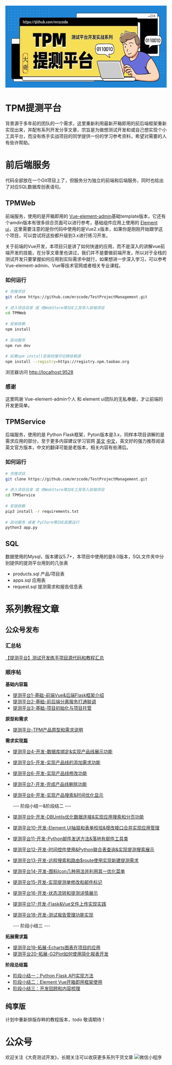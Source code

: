 
<img src="/TPMWeb/public/image/banner.jpeg" width="601" height="256" alt="微信小程序"/><br/>

# TPM提测平台
背景源于多年前的团队的一个需求，这里重新利用最新开箱即用的前后端框架重新实现出来，并配有系列开发分享文章，宗旨是为做想测试开发和或自己想实现个小工具平台，而没有练手实战项目的同学提供一份的学习参考资料，希望对需要的人有些许帮助。

# 前后端服务
代码全部放在一个Git项目上了，但服务分为独立的前端和后端服务，同时也给出了对应SQL数据库创表语句。
## TPMWeb
前端服务，使用的是开箱即用的 [Vue-element-admin](https://github.com/PanJiaChen/vue-admin-template)基础template版本，它还有个amdin版本有很多综合页面可以进行参考，基础组件应用上使用的 [Element ui](https://element.eleme.io/#/zh-CN)，这里需要注意的是你代码中使用的是Vue2.x版本，如果你是刚刚开始跟学这个项目，可以尝试将这些都升级到3.x进行练习开发。

关于前端的Vue开发，本项目只是讲了如何快速的应用，而不是深入的讲解vue前端开发的技能，在分享文章里也讲过，我们并不是要做前端开发，所以对于全栈的测试开发只要掌握如何应用到实际需求中就行，如果想进一步深入学习，可以参考Vue-element-admin、Vue等技术官网或者相关专业课程。

### 如何运行

```bash
# 克隆项目
git clone https://github.com/mrzcode/TestProjectManagement.git

# 进入项目目录 或 用WebStorm等IDE工具导入前端项目
cd TPMWeb

# 安装依赖
npm install

# 启动服务
npm run dev

# 如果npm install安装较慢可切换依赖源
npm install --registry=https://registry.npm.taobao.org

```
浏览器访问 [http://localhost:9528](http://localhost:9528)

### 感谢
这里鸣谢 Vue-element-admin个人 和 element ui团队的无私奉献，才让前端的开发更简单。

## TPMService
后端服务，使用的是 Python Flask框架，Pyton版本是3.x，同样本项目讲解的是需求应用的部分，至于更多内容建议学习官网 [英文](https://flask.palletsprojects.com/en/2.0.x/) [中文](https://dormousehole.readthedocs.io/en/latest/)，英文好的强力推荐阅读英文官方版本，中文的翻译可能是老版本，相关内容有些滞后。

### 如何运行

```bash
# 克隆项目
git clone https://github.com/mrzcode/TestProjectManagement.git

# 进入项目目录 或 用WebStorm等IDE工具导入前端项目
cd TPMService

# 安装依赖
pip3 install -r requirements.txt

# 启动服务 或者 PyCharm等IDE配置运行
python3 app.py

```

## SQL
数据使用的Mysql，版本建议5.7+，本项目中使用的是8.0版本，SQL文件夹中分别提供的提测平台用到的几张表
- products.sql  产品/项目表
- apps.sql      应用表
- request.sql   提测需求和报告信息表

# 系列教程文章
## 公众号发布
### 汇总帖
[【提测平台】测试开发练手项目源代码和教程汇总](https://mp.weixin.qq.com/s/5Bn3SiO43L3wRZiuieiz5w)

### 顺序帖 
**基础内容篇**
- [提测平台1-基础-前端Vue&后端Flask框架介绍](https://mp.weixin.qq.com/s/rLX5WxwCc-g2LNwy3IT1SA)
- [提测平台2-基础-前后端分离服务打通联调](https://mp.weixin.qq.com/s/KaL3sw5vv9XbDQjlBphKvA)
- [提测平台3-基础-项目初始化与项目托管](https://mp.weixin.qq.com/s/rjLfwlLhef_H2MlYPmbPEw)

**原型和需求** 
- [提测平台-TPM产品原型和需求说明](https://mp.weixin.qq.com/s/AS5nTaQfJQutASfRd15PBw)

**需求实现篇**
- [提测平台4-开发-数据库绑定&实现产品线展示功能](https://mp.weixin.qq.com/s/qZtVa0ajiLiY9np2ySYPKA)
- [提测平台5-开发-实现产品线的添加需求功能](https://mp.weixin.qq.com/s/BNhcm06tuukIFQmzTPNIaQ)
- [提测平台6-开发-实现产品线修改功能](https://mp.weixin.qq.com/s/PSGooQRf2Vd2RumzhSAX-g)
- [提测平台7-开发-完成产品线删除功能](https://mp.weixin.qq.com/s/xhgTRv3zAUqER7TgqyJSRg)
- [提测平台8-开发-实现产品搜索&时间优化显示](https://mp.weixin.qq.com/s/oh4gsqX9k3Sxq3xZ_4EYXQ)

   --- 阶段小结一&阶段结二 ---

- [提测平台9-开发-DBUntils优化数据连接&实现应用搜索和分页功能](https://mp.weixin.qq.com/s/sfOA6BoVqsNcGczK7bGjPQ)
- [提测平台10-开发-Element UI抽屉和表单校验&增改接口合并实现应用管理](https://mp.weixin.qq.com/s/G00qvXA4eGMTrb-u9cO-uA)
- [提测平台11-开发-Python邮件发送方法&落地有邮件工具类](https://mp.weixin.qq.com/s/IKjnEEgVodwuhZ4amsqPmA)
- [提测平台12-开发-时间控件使用&Python联合表查询&实现提测搜索展示](https://mp.weixin.qq.com/s/N7-J3pWEfvkp0XfCrASSwQ)
- [提测平台13-开发-远程搜索和路由$route使用实现新建提测需求](https://mp.weixin.qq.com/s/9CLeKXPSGo2iHNS_UmDqrA)
- [提测平台14-开发-图标Icon几种用法并利用其一优化菜单](https://mp.weixin.qq.com/s/HzeRSzm8WSKTKw9d9-AkIw)
- [提测平台15-开发-实现提测单修改和邮件标记](https://mp.weixin.qq.com/s/gXLiJBHc7qdcyug8xw6CLQ)
- [提测平台16-开发-状态流转和提测详情展示](https://mp.weixin.qq.com/s/DKZvBRBr4B_EODuN4lP3jQ)
- [提测平台17-开发-Flask&Vue文件上传实现实践](https://mp.weixin.qq.com/s/GJiD-79hJsC_z64PwrC9RA)
- [提测平台18-开发-测试报告管理功能实现](https://mp.weixin.qq.com/s/Uvt7UxBiVpzG7lRukyY44A)

   --- 阶段小结三 ---

**拓展需求篇**
- [提测平台19-拓展-Echarts图表在项目的应用](https://mp.weixin.qq.com/s/vXZOs6LCn-vUwpBP6XslXA)
- [提测平台20-拓展-G2Plot如何使用简化报表开发](https://mp.weixin.qq.com/s/QS29iN0JQtrIVWJ_NZ91Ig)


**阶段总结篇**
- [阶段小结一：Python Flask API实现方法](https://mp.weixin.qq.com/s/CKIxTBbDRcjVAqlXzOVcHw)
- [阶段小结二：Element Vue开箱即用框架使用](https://mp.weixin.qq.com/s/c1GXsFP2D_ji3dvBZ_PAlA)
- [阶段小结三：开发回顾和内容梳理](https://mp.weixin.qq.com/s/iT7440izmXH3bypz5Omm-g)


## 纯享版
计划中重新排版存粹的教程版本，todo 敬请期待！

# 公众号
欢迎关注《大奇测试开发》，长期关注可以收获更多系列干货文章
<img src="/TPMWeb/public/image/wechat.png" width="548" height="200" alt="微信小程序"/><br/>


